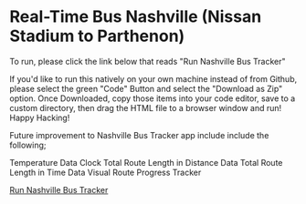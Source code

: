 # Real-Time Bus Nashville (Nissan Stadium to Parthenon)

To run, please click the link below that reads "Run Nashville Bus Tracker"

If you'd like to run this natively on your own machine instead of from Github, please select the green "Code" Button and select the "Download as Zip" option. Once Downloaded, copy those items into your code editor, save to a custom directory, then drag the HTML file to a browser window and run!
Happy Hacking!


Future improvement to Nashville Bus Tracker app include include the following;

  Temperature Data
  Clock
  Total Route Length in Distance Data
  Total Route Length in Time Data
  Visual Route Progress Tracker

  


<a href="https://jsdavis92.github.io/Real-Time-Bus-Nashville/">Run Nashville Bus Tracker</a>
